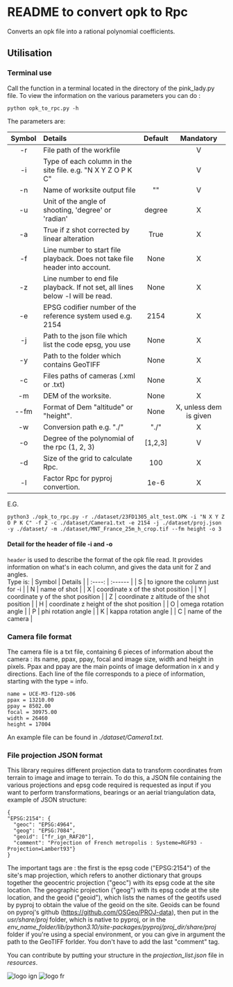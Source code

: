# README to convert opk to Rpc

Converts an opk file into a rational polynomial coefficients.

## Utilisation

### Terminal use

Call the function in a terminal located in the directory of the pink_lady.py file. To view the information on the various parameters you can do : 

```python opk_to_rpc.py -h``` 

The parameters are:

| Symbol | Details | Default | Mandatory |
| :----: | :------ | :-----: | :-------: |
| -r | File path of the workfile | | V |
| -i | Type of each column in the site file. e.g. "N X Y Z O P K C" |  | V |
| -n | Name of worksite output file | "" | V |
| -u | Unit of the angle of shooting, 'degree' or 'radian' | degree | X |
| -a | True if z shot corrected by linear alteration | True | X |
| -f | Line number to start file playback. Does not take file header into account. | None | X |
| -z | Line number to end file playback. If not set, all lines below -l will be read. | None | X |
| -e | EPSG codifier number of the reference system used e.g. 2154 | 2154 | X |
| -j | Path to the json file which list the code epsg, you use | None | X |
| -y | Path to the folder which contains GeoTIFF | None | X |
| -c | Files paths of cameras (.xml or .txt) | None | X |
| -m | DEM of the worksite. | None | X |
| --fm | Format of Dem "altitude" or "height". | None | X, unless dem is given |
| -w | Conversion path e.g. "./" | "./" | X |
| -o | Degree of the polynomial of the rpc (1, 2, 3) | [1,2,3] | V |
| -d | Size of the grid to calculate Rpc. | 100 | X |
| -l | Factor Rpc for pyproj convertion. | 1e-6 | X |

E.G.
```
python3 ./opk_to_rpc.py -r ./dataset/23FD1305_alt_test.OPK -i "N X Y Z O P K C" -f 2 -c ./dataset/Camera1.txt -e 2154 -j ./dataset/proj.json -y ./dataset/ -m ./dataset/MNT_France_25m_h_crop.tif --fm height -o 3
```

#### Detail for the header of file -i and -o
`header` is used to describe the format of the opk file read. It provides information on what's in each column, and gives the data unit for Z and angles.   
Type is:
| Symbol | Details |
| :----: | :------ |
| S | to ignore the column just for -i |
| N | name of shot |
| X | coordinate x of the shot position |
| Y | coordinate y of the shot position |
| Z | coordinate z altitude of the shot position |
| H | coordinate z height of the shot position |
| O | omega rotation angle |
| P | phi rotation angle |
| K | kappa rotation angle |
| C | name of the camera |

### Camera file format

The camera file is a txt file, containing 6 pieces of information about the camera : its name, ppax, ppay, focal and image size, width and height in pixels.
Ppax and ppay are the main points of image deformation in x and y directions.
Each line of the file corresponds to a piece of information, starting with the type = info.
```
name = UCE-M3-f120-s06
ppax = 13210.00
ppay = 8502.00
focal = 30975.00
width = 26460
height = 17004
```
An example file can be found in *./dataset/Camera1.txt*.

### File projection JSON format

This library requires different projection data to transform coordinates from terrain to image and image to terrain. To do this, a JSON file containing the various projections and epsg code required is requested as input if you want to perform transformations, bearings or an aerial triangulation data, example of JSON structure:
```
{
"EPSG:2154": {
  "geoc": "EPSG:4964", 
  "geog": "EPSG:7084",
  "geoid": ["fr_ign_RAF20"],
  "comment": "Projection of French metropolis : Systeme=RGF93 - Projection=Lambert93"}
}
```
The important tags are : the first is the epsg code ("EPSG:2154") of the site's map projection, which refers to another dictionary that groups together the geocentric projection ("geoc") with its epsg code at the site location. The geographic projection ("geog") with its epsg code at the site location, and the geoid ("geoid"), which lists the names of the geotifs used by pyproj to obtain the value of the geoid on the site. Geoids can be found on pyproj's github (https://github.com/OSGeo/PROJ-data), then put in the *usr/share/proj* folder, which is native to pyproj, or in the *env_name_folder/lib/python3.10/site-packages/pyproj/proj_dir/share/proj* folder if you're using a special environment, or you can give in argument the path to the GeoTIFF forlder. You don't have to add the last "comment" tag.

You can contribute by putting your structure in the *projection_list.json* file in *resources*.

![logo ign](docs/logo/logo_ign.png) ![logo fr](docs/logo/Republique_Francaise_Logo.png)